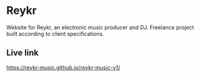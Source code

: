 # Reykr
Website for Reykr, an electronic music producer and DJ. Freelance project built according to client specifications.

## Live link
https://reykr-music.github.io/reykr-music-v1/
